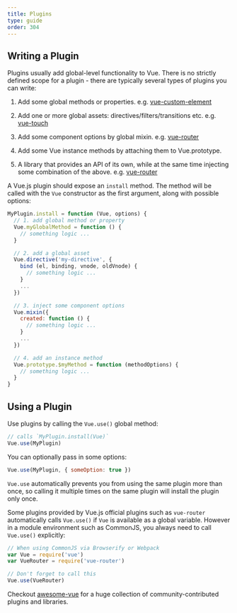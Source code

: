 ```yaml
---
title: Plugins
type: guide
order: 304
---
```


## Writing a Plugin

Plugins usually add global-level functionality to Vue. There is no strictly defined scope for a plugin - there are typically several types of plugins you can write:

1. Add some global methods or properties. e.g. [vue-custom-element](https://github.com/karol-f/vue-custom-element)

2. Add one or more global assets: directives/filters/transitions etc. e.g. [vue-touch](https://github.com/vuejs/vue-touch)

3. Add some component options by global mixin. e.g. [vue-router](https://github.com/vuejs/vue-router)

4. Add some Vue instance methods by attaching them to Vue.prototype.

5. A library that provides an API of its own, while at the same time injecting some combination of the above. e.g. [vue-router](https://github.com/vuejs/vue-router)

A Vue.js plugin should expose an `install` method. The method will be called with the `Vue` constructor as the first argument, along with possible options:

``` js
MyPlugin.install = function (Vue, options) {
  // 1. add global method or property
  Vue.myGlobalMethod = function () {
    // something logic ...
  }

  // 2. add a global asset
  Vue.directive('my-directive', {
    bind (el, binding, vnode, oldVnode) {
      // something logic ...
    }
    ...
  })

  // 3. inject some component options
  Vue.mixin({
    created: function () {
      // something logic ...
    }
    ...
  })

  // 4. add an instance method
  Vue.prototype.$myMethod = function (methodOptions) {
    // something logic ...
  }
}
```

## Using a Plugin

Use plugins by calling the `Vue.use()` global method:

``` js
// calls `MyPlugin.install(Vue)`
Vue.use(MyPlugin)
```

You can optionally pass in some options:

``` js
Vue.use(MyPlugin, { someOption: true })
```

`Vue.use` automatically prevents you from using the same plugin more than once, so calling it multiple times on the same plugin will install the plugin only once.

Some plugins provided by Vue.js official plugins such as `vue-router` automatically calls `Vue.use()` if `Vue` is available as a global variable. However in a module environment such as CommonJS, you always need to call `Vue.use()` explicitly:

``` js
// When using CommonJS via Browserify or Webpack
var Vue = require('vue')
var VueRouter = require('vue-router')

// Don't forget to call this
Vue.use(VueRouter)
```

Checkout [awesome-vue](https://github.com/vuejs/awesome-vue#components--libraries) for a huge collection of community-contributed plugins and libraries.
